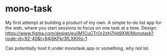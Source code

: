 # mono-task
My first attempt at building a product of my own.
A simple to-do list app for the web, where you start sessions to focus on one task at a time.
Design: https://www.figma.com/design/euijM1CuCTrOr2zH7Hd9XW/Monotask?node-id=92-40&t=84jSKFkr3fLXKHis-1

Can potentially host it under monotask.app or something, why not lol.

